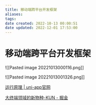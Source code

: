 ```yaml
---
title: 移动端跨平台开发框架
aliases: 
tags: 
date created: 2022-10-13 00:00:51
date updated: 2022-12-01 17:53:00
---
```


# 移动端跨平台开发框架

![[Pasted image 20221013000116.png]]

![[Pasted image 20221013001326.png]]

[运行原理 | uni-app官网](https://uniapp.dcloud.net.cn/tutorial/performance.html)

[大终端领域的新物种-KUN - 掘金](https://juejin.cn/post/7145655999439831071)
